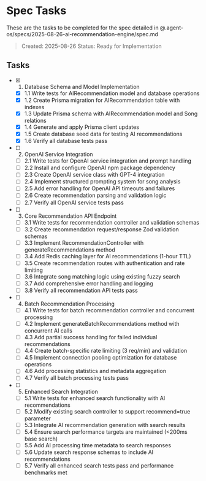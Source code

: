 # Spec Tasks

These are the tasks to be completed for the spec detailed in @.agent-os/specs/2025-08-26-ai-recommendation-engine/spec.md

> Created: 2025-08-26
> Status: Ready for Implementation

## Tasks

- [x] 1. Database Schema and Model Implementation
  - [x] 1.1 Write tests for AIRecommendation model and database operations
  - [x] 1.2 Create Prisma migration for AIRecommendation table with indexes
  - [x] 1.3 Update Prisma schema with AIRecommendation model and Song relations
  - [x] 1.4 Generate and apply Prisma client updates
  - [x] 1.5 Create database seed data for testing AI recommendations
  - [x] 1.6 Verify all database tests pass

- [ ] 2. OpenAI Service Integration
  - [ ] 2.1 Write tests for OpenAI service integration and prompt handling
  - [ ] 2.2 Install and configure OpenAI npm package dependency
  - [ ] 2.3 Create OpenAI service class with GPT-4 integration
  - [ ] 2.4 Implement structured prompting system for song analysis
  - [ ] 2.5 Add error handling for OpenAI API timeouts and failures
  - [ ] 2.6 Create recommendation parsing and validation logic
  - [ ] 2.7 Verify all OpenAI service tests pass

- [ ] 3. Core Recommendation API Endpoint
  - [ ] 3.1 Write tests for recommendation controller and validation schemas
  - [ ] 3.2 Create recommendation request/response Zod validation schemas
  - [ ] 3.3 Implement RecommendationController with generateRecommendations method
  - [ ] 3.4 Add Redis caching layer for AI recommendations (1-hour TTL)
  - [ ] 3.5 Create recommendation routes with authentication and rate limiting
  - [ ] 3.6 Integrate song matching logic using existing fuzzy search
  - [ ] 3.7 Add comprehensive error handling and logging
  - [ ] 3.8 Verify all recommendation API tests pass

- [ ] 4. Batch Recommendation Processing
  - [ ] 4.1 Write tests for batch recommendation controller and concurrent processing
  - [ ] 4.2 Implement generateBatchRecommendations method with concurrent AI calls
  - [ ] 4.3 Add partial success handling for failed individual recommendations
  - [ ] 4.4 Create batch-specific rate limiting (3 req/min) and validation
  - [ ] 4.5 Implement connection pooling optimization for database operations
  - [ ] 4.6 Add processing statistics and metadata aggregation
  - [ ] 4.7 Verify all batch processing tests pass

- [ ] 5. Enhanced Search Integration
  - [ ] 5.1 Write tests for enhanced search functionality with AI recommendations
  - [ ] 5.2 Modify existing search controller to support recommend=true parameter
  - [ ] 5.3 Integrate AI recommendation generation with search results
  - [ ] 5.4 Ensure search performance targets are maintained (<200ms base search)
  - [ ] 5.5 Add AI processing time metadata to search responses
  - [ ] 5.6 Update search response schemas to include AI recommendations
  - [ ] 5.7 Verify all enhanced search tests pass and performance benchmarks met
